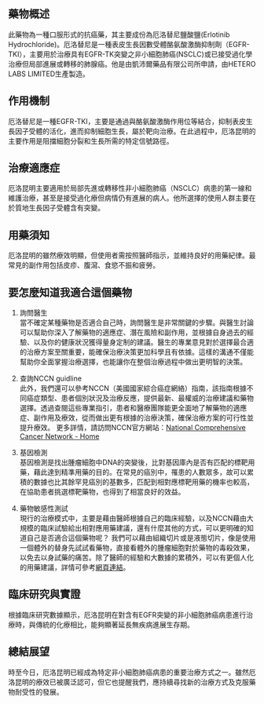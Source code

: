 ## 藥物概述 

此藥物為一種口服形式的抗癌藥，其主要成份為厄洛替尼鹽酸鹽(Erlotinib Hydrochloride)。厄洛替尼是一種表皮生長因數受體酪氨酸激酶抑制劑（EGFR-TKI），主要用於治療具有EGFR-TK突變之非小細胞肺癌(NSCLC)或已接受過化學治療但局部進展或轉移的肺腺癌。他是由凱沛爾藥品有限公司所申請，由HETERO LABS LIMITED生產製造。

## 作用機制 

厄洛替尼是一種EGFR-TKI，主要是通過與酪氨酸激酶作用位等結合，抑制表皮生長因子受體的活化，進而抑制細胞生長，屬於靶向治療。在此過程中，厄洛昆明的主要作用是阻擋細胞分裂和生長所需的特定信號路徑。

## 治療適應症 

厄洛昆明主要適用於局部先進或轉移性非小細胞肺癌（NSCLC）病患的第一線和維護治療，甚至是接受過化療但病情仍有進展的病人。他所選擇的使用人群主要在於質地生長因子受體含有突變。

## 用藥須知 

厄洛昆明的雖然療效明顯，但使用者需按照醫師指示，並維持良好的用藥紀律。最常見的副作用包括皮疹、腹瀉、食慾不振和疲勞。

## 要怎麼知道我適合這個藥物 

1. 詢問醫生  
當不確定某種藥物是否適合自己時，詢問醫生是非常關鍵的步驟。與醫生討論可以幫助你深入了解藥物的適應症、潛在風險和副作用，並根據自身過去的經驗、以及你的健康狀況獲得量身定制的建議。醫生的專業意見對於選擇最合適的治療方案至關重要，能確保治療決策更加科學且有依據。這樣的溝通不僅能幫助你全面掌握治療選擇，也能讓你在整個治療過程中做出更明智的決策。 

2. 查詢NCCN guidline  
此外，我們還可以參考NCCN（美國國家綜合癌症網絡）指南，該指南根據不同癌症類型、患者個別狀況及治療反應，提供最新、最權威的治療建議和藥物選擇。透過查閱這些專業指引，患者和醫療團隊能更全面地了解藥物的適應症、副作用及療效，從而做出更有根據的治療決策，確保治療方案的可行性並提升療效。 
更多詳情，請訪問NCCN官方網站：[National Comprehensive Cancer Network - Home](https://www.nccn.org/)

3. 基因檢測  
基因檢測是找出腫瘤細胞中DNA的突變後，比對基因庫內是否有匹配的標靶用藥，藉此達到精準用藥的目的。在常見的癌別中，罹患的人數眾多，故可以累積的數據也比其餘罕見癌別的基數多，匹配到相對應標靶用藥的機率也較高，在協助患者挑選標靶藥物，也得到了相當良好的效益。 

4. 藥物敏感性測試  
現行的治療模式中，主要是藉由醫師根據自己的臨床經驗，以及NCCN藉由大規模的臨床試驗給出相對應用藥建議，還有什麼其他的方式，可以更明確的知道自己是否適合這個藥物呢？ 
我們可以藉由組織切片或是液態切片，像是使用一個體外的替身先試試看藥物，直接看體外的腫瘤細胞對於藥物的毒殺效果，以免去以身試藥的痛苦。除了醫師的經驗和大數據的累積外，可以有更個人化的用藥建議，詳情可參考[網頁連結](https://info.cancerfree.io/)。 

## 臨床研究與實證 

根據臨床研究數據顯示，厄洛昆明在對含有EGFR突變的非小細胞肺癌病患進行治療時，與傳統的化療相比，能夠顯著延長無疾病進展生存期。

## 總結展望 

時至今日，厄洛昆明已經成為特定非小細胞肺癌病患的重要治療方式之一。雖然厄洛昆明的療效已被廣泛認可，但它也提醒我們，應持續尋找新的治療方式及克服藥物耐受性的發展。
